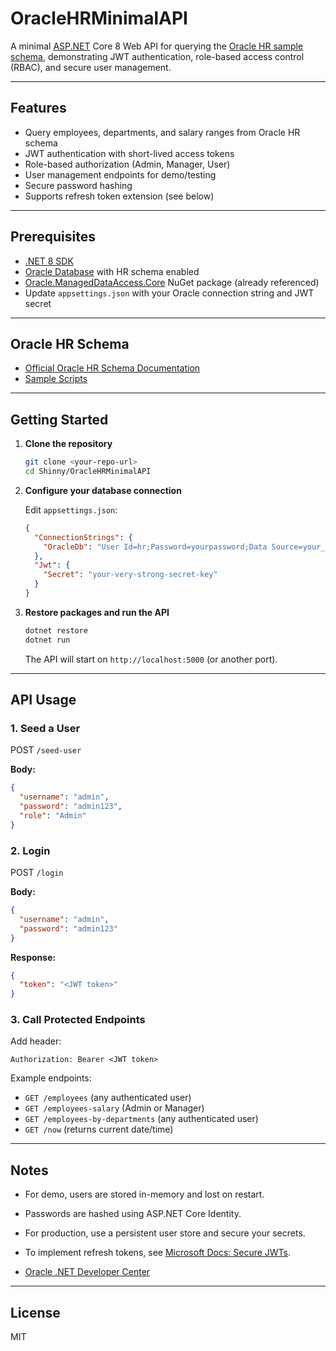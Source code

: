 # OracleHRMinimalAPI

A minimal [ASP.NET](https://dotnet.microsoft.com/en-us/apps/aspnet) Core 8 Web API for querying the [Oracle HR sample schema](https://github.com/oracle-samples/db-sample-schemas), demonstrating JWT authentication, role-based access control (RBAC), and secure user management.

---

## Features

- Query employees, departments, and salary ranges from Oracle HR schema
- JWT authentication with short-lived access tokens
- Role-based authorization (Admin, Manager, User)
- User management endpoints for demo/testing
- Secure password hashing
- Supports refresh token extension (see below)

---

## Prerequisites

- [.NET 8 SDK](https://dotnet.microsoft.com/download/dotnet/8.0)
- [Oracle Database](https://github.com/oracle-samples/db-sample-schemas) with HR schema enabled
- [Oracle.ManagedDataAccess.Core](https://www.nuget.org/packages/Oracle.ManagedDataAccess.Core/) NuGet package (already referenced)
- Update `appsettings.json` with your Oracle connection string and JWT secret

---

## Oracle HR Schema

- [Official Oracle HR Schema Documentation](https://docs.oracle.com/en/database/oracle/oracle-database/19/comsc/index.html)
- [Sample Scripts](https://github.com/oracle/db-sample-schemas)

---

## Getting Started

1. **Clone the repository**

   ```sh
   git clone <your-repo-url>
   cd Shinny/OracleHRMinimalAPI
   ```

2. **Configure your database connection**

   Edit `appsettings.json`:

   ```json
   {
     "ConnectionStrings": {
       "OracleDb": "User Id=hr;Password=yourpassword;Data Source=your_oracle_db"
     },
     "Jwt": {
       "Secret": "your-very-strong-secret-key"
     }
   }
   ```

3. **Restore packages and run the API**

   ```sh
   dotnet restore
   dotnet run
   ```

   The API will start on `http://localhost:5000` (or another port).

---

## API Usage

### 1. Seed a User

POST `/seed-user`

**Body:**
```json
{
  "username": "admin",
  "password": "admin123",
  "role": "Admin"
}
```

### 2. Login

POST `/login`

**Body:**
```json
{
  "username": "admin",
  "password": "admin123"
}
```

**Response:**
```json
{
  "token": "<JWT token>"
}
```

### 3. Call Protected Endpoints

Add header:
```
Authorization: Bearer <JWT token>
```

Example endpoints:
- `GET /employees` (any authenticated user)
- `GET /employees-salary` (Admin or Manager)
- `GET /employees-by-departments` (any authenticated user)
- `GET /now` (returns current date/time)

---

## Notes

- For demo, users are stored in-memory and lost on restart.
- Passwords are hashed using ASP.NET Core Identity.
- For production, use a persistent user store and secure your secrets.
- To implement refresh tokens, see [Microsoft Docs: Secure JWTs](https://learn.microsoft.com/en-us/aspnet/core/security/authentication/jwt?view=aspnetcore-8.0).

- [Oracle .NET Developer Center](https://www.oracle.com/database/technologies/appdev/dotnet.html) 

---

## License

MIT
